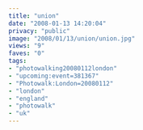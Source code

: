 ```yaml
---
title: "union"
date: "2008-01-13 14:20:04"
privacy: "public"
image: "2008/01/13/union/union.jpg"
views: "9"
faves: "0"
tags:
- "photowalking20080112london"
- "upcoming:event=381367"
- "Photowalk:London=20080112"
- "london"
- "england"
- "photowalk"
- "uk"
---
```



